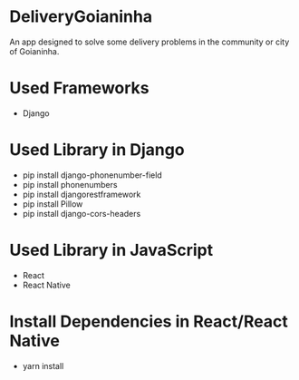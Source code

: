 # DeliveryGoianinha
  An app designed to solve some delivery problems in the community or city of Goianinha.

# Used Frameworks
- Django

# Used Library in Django
- pip install django-phonenumber-field
- pip install phonenumbers
- pip install djangorestframework
- pip install Pillow
- pip install django-cors-headers

# Used Library in JavaScript
- React
- React Native

# Install Dependencies in React/React Native
- yarn install
